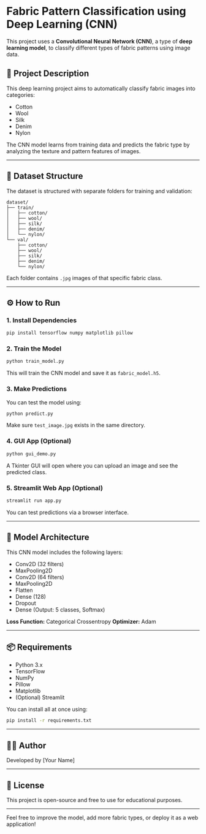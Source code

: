 # Fabric Pattern Classification using Deep Learning (CNN)

This project uses a **Convolutional Neural Network (CNN)**, a type of **deep learning model**, to classify different types of fabric patterns using image data.

## 📌 Project Description

This deep learning project aims to automatically classify fabric images into categories:

* Cotton
* Wool
* Silk
* Denim
* Nylon

The CNN model learns from training data and predicts the fabric type by analyzing the texture and pattern features of images.

---

## 📁 Dataset Structure

The dataset is structured with separate folders for training and validation:

```
dataset/
├── train/
│   ├── cotton/
│   ├── wool/
│   ├── silk/
│   ├── denim/
│   └── nylon/
└── val/
    ├── cotton/
    ├── wool/
    ├── silk/
    ├── denim/
    └── nylon/
```

Each folder contains `.jpg` images of that specific fabric class.

---

## ⚙️ How to Run

### 1. Install Dependencies

```bash
pip install tensorflow numpy matplotlib pillow
```

### 2. Train the Model

```bash
python train_model.py
```

This will train the CNN model and save it as `fabric_model.h5`.

### 3. Make Predictions

You can test the model using:

```bash
python predict.py
```

Make sure `test_image.jpg` exists in the same directory.

### 4. GUI App (Optional)

```bash
python gui_demo.py
```

A Tkinter GUI will open where you can upload an image and see the predicted class.

### 5. Streamlit Web App (Optional)

```bash
streamlit run app.py
```

You can test predictions via a browser interface.

---

## 🧠 Model Architecture

This CNN model includes the following layers:

* Conv2D (32 filters)
* MaxPooling2D
* Conv2D (64 filters)
* MaxPooling2D
* Flatten
* Dense (128)
* Dropout
* Dense (Output: 5 classes, Softmax)

**Loss Function:** Categorical Crossentropy
**Optimizer:** Adam

---

## 📦 Requirements

* Python 3.x
* TensorFlow
* NumPy
* Pillow
* Matplotlib
* (Optional) Streamlit

You can install all at once using:

```bash
pip install -r requirements.txt
```

---

## 🙋‍♀️ Author

Developed by \[Your Name]

---

## 📜 License

This project is open-source and free to use for educational purposes.

---

Feel free to improve the model, add more fabric types, or deploy it as a web application!